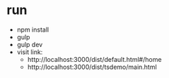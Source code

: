 # run
* npm install
* gulp
* gulp dev
* visit link:
    - http://localhost:3000/dist/default.html#/home
    - http://localhost:3000/dist/tsdemo/main.html




